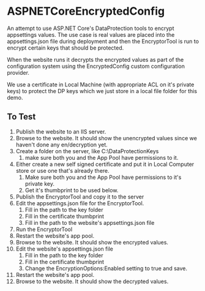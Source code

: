 # ASPNETCoreEncryptedConfig

An attempt to use ASP.NET Core's DataProtection tools to encrypt appsettings values.
The use case is real values are placed into the appsettings.json file during deployment and then the EncryptorTool is run to encrypt certain keys that should be protected.

When the website runs it decrypts the encrypted values as part of the configuration system using the EncryptedConfig custom configuration provider.

We use a certificate in Local Machine (with appropriate ACL on it's private keys) to protect the DP keys which we just store in a local file folder for this demo.

## To Test
1. Publish the website to an IIS server.
2. Browse to the website.  It should show the unencrypted values since we haven't done any en/decryption yet.
3. Create a folder on the server, like C:\DataProtectionKeys
   1. make sure  both you and the App Pool have permissions to it.
4. Either create a new self signed certificate and put it in Local Computer store or use one that's already there.
   1. Make sure both you and the App Pool have permissions to it's private key.
   1. Get it's thumbprint to be used below.
6. Publish the EncryptorTool and copy it to the server
7. Edit the appsettings.json file for the EncryptorTool.
   1. Fill in the path to the key folder
   2. Fill in the certificate thumbprint
   3. Fill in the path to the website's appsettings.json file
8. Run the EncryptorTool
9. Restart the website's app pool.
10. Browse to the website.  It should show the encrypted values.
11. Edit the website's appsettings.json file
    1. Fill in the path to the key folder
    2. Fill in the certificate thumbprint
    3. Change the EncryptionOptions:Enabled setting to true and save.
12. Restart the website's app pool.
13. Browse to the website.  It should show the decrypted values.
